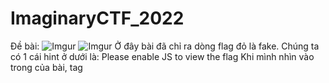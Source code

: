 # ImaginaryCTF_2022
Đề bài:
![Imgur](https://i.imgur.com/jiCxhH9.png)
![Imgur](https://i.imgur.com/ppoQTBc.png)
Ở đây bài đã chỉ ra dòng flag đỏ là fake. Chúng ta có 1 cái hint ở dưới là: Please enable JS to view the flag
Khi mình nhìn vào trong <body> của bài, tag <script> không triển khai để hiện flag và mình đã chú ý đến đoạn fetch('/totallynottheflag')
![Imgur](https://i.imgur.com/wvIPiH0.png)
Fetch() cho phép tạo một network request tương tự như XMLHttpRequest(XHR). Mình đã truy cập vào /totallynottheflag và tìm ra flag.
![Imgur](https://i.imgur.com/RT9VbPC.png)
